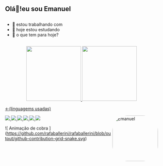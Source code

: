 ## Olá👋!eu sou Emanuel
##
- 🔭 estou trabalhando com 
- 📗 hoje estou estudando 
- 🤔 o que tem para hoje?
##
<div align = "center">
  
  <a href="https://github.com/legends23">
  <img height = "180em" src = "https://github-readme-stats.vercel.app/api?username=Emanuel&show_icons=true&theme=great-gatsby&include_all_commits=true&count_private=true" />
   
  <img height = "180em" src = "https://github-readme-stats.vercel.app/api/top-langs/?username=Emanuel&layout=compact&langs_count=7&theme=great-gatsby" />
</div> 
  
<-(linguagems usadas)

<img align = "right" alt = "Emanuel" height = "150" style = "border-radius: 50px;" src = "https://www.pinpng.com/pngs/m/282-2821544_itachi-blazing-png-download-itachi-uchiha-keren-png.png">
</div>
  

  <div> 
  <a href="https://www.youtube.com/channel/UCaSbDnxGePB3kXatmIr8fuw/featu" target="_blank"> <img src = "https://img.shields.io/badge/YouTube-FF0000? style = for-the-badge & logo = youtube & logoColor = white "target =" _ blank "> </a>
  <a href="https://www.instagram.com/gui.frans/" target="_blank"> <img src = "https://img.shields.io/badge/-Instagram-%23E4405F?style=for-the- emblema & logo = instagram & logoColor = white "target =" _ blank "> </a>
 	<a href="https://www.twitch.tv/legens2302" target="_blank"> <img src = "https://img.shields.io/badge/Twitch-9146FF?style=for-the- emblema & logo = twitch & logoColor = white "target =" _ blank "> </a>
 <a href="https://discord.gg/Btm47xSnkV
" target="_blank"> <img src = "https://img.shields.io/badge/Discord-7289DA?style=for-the-badge&logo= discord & logoColor = white "target =" _ blank "> </a> 
  <a href = "mailto:guifrans23@gmail.com"> <img src = "https://img.shields.io/badge/-Gmail-%23333?style=for-the-badge&logo=gmail&logoColor=white" target = "_ blank"> </a>
  <a href="https://www.linkedin.com/in/guilherme-a-fran%C3%A7a-185aa1213/" target="_blank"> <img src = "https://img.shields.io/badge/LinkedIn-0077B5?style=for-the-badge&logo=linkedin&logoColor=white"target =" _ blank "> </a> 
 
 ![ Animação de cobra ] (https://github.com/rafaballerini/rafaballerini/blob/output/github-contribution-grid-snake.svg)
 
</div>

